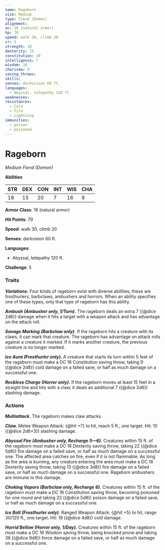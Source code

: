 ```yaml
---
name: Rageborn
size: Medium
type: Fiend (Demon)
alignment: 
ac: 16 (natural armor)
hp: 79
speed: walk 30, climb 20
cr: 5
strength: 18
dexterity: 15
constitution: 20
intelligence: 7
wisdom: 16
charisma: 9
saving_throws:
skills:
senses: darkvision 60 ft.
languages:
  - Abyssal, telepathy 120 ft.
weaknesses:
resistances:
  - Cold
  - Fire
  - Lightning
immunities:
  - poison
  - poisoned
---
```


# Rageborn

*Medium Fiend (Demon)*

**Abilities**

| STR | DEX | CON | INT | WIS | CHA |
| --- | --- | --- | --- | --- | --- |
| 18 | 15 | 20 | 7 | 16 | 9 |

**Armor Class**: 16 (natural armor)

**Hit Points**: 79

**Speed**: walk 30, climb 20

**Senses**: darkvision 60 ft.

**Languages**:
  - Abyssal, telepathy 120 ft.

**Challenge**: 5

### Traits
***Variations.*** Four kinds of rageborn exist with diverse abilities, these are frosthurlers, barbclaws, ambushers and horrors. When an ability specifies one of these types, only that type of rageborn has this ability.

***Ambush (Ambusher only, 1/Turn).*** The rageborn deals an extra 7 ({@dice 2d6}) damage when it hits a target with a weapon attack and has advantage on the attack roll.

***Savage Marking (Barbclaw only).*** If the rageborn hits a creature with its claws, it can mark that creature. The rageborn has advantage on attack rolls against a creature it marked. If it marks another creature, the previous creature is no longer marked.

***Ice Aura (Frosthurler only).*** A creature that starts its turn within 5 feet of the rageborn must make a DC 16 Constitution saving throw, taking 9 ({@dice 2d8}) cold damage on a failed save, or half as much damage on a successful one.

***Reckless Charge (Horror only).*** If the rageborn moves at least 15 feet in a straight line and hits with a claw, it deals an additional 7 ({@dice 2d6}) slashing damage.

### Actions
***Multiattack.*** The rageborn makes claw attacks.

***Claw.*** Melee Weapon Attack: {@hit +7} to hit, reach 5 ft., one target. Hit: 10 ({@dice 2d6+3}) slashing damage.

***Abyssal Fire (Ambusher only, Recharge 5—6).*** Creatures within 15 ft. of the rageborn must make a DC 16 Dexterity saving throw, taking 22 ({@dice 5d8}) fire damage on a failed save, or half as much damage on a successful one. The affected area catches on fire, even if it is not flammable. As long as the area is burning, any creature entering the area must make a DC 16 Dexterity saving throw, taking 13 ({@dice 3d8}) fire damage on a failed save, or half as much damage on a successful one. Rageborn ambushers are immune to this damage.

***Choking Vapors (Barbclaw only, Recharge 6).*** Creatures within 15 ft. of the rageborn must make a DC 16 Constitution saving throw, becoming poisoned for one round and taking 22 ({@dice 5d8}) poison damage on a failed save, or half as much damage on a successful one.

***Ice Bolt (Frosthurler only).*** Ranged Weapon Attack: {@hit +5} to hit, range 30/120 ft., one target. Hit: 18 ({@dice 4d8}) cold damage.

***Horrid Bellow (Horror only, 1/Day).*** Creatures within 15 ft. of the rageborn must make a DC 16 Wisdom saving throw, being knocked prone and taking 36 ({@dice 8d8}) force damage on a failed save, or half as much damage on a successful one.

